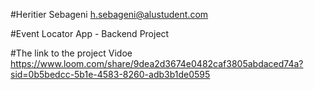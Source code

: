 #Heritier Sebageni
h.sebageni@alustudent.com

#Event Locator App - Backend Project

#The link to the project Vidoe
https://www.loom.com/share/9dea2d3674e0482caf3805abdaced74a?sid=0b5bedcc-5b1e-4583-8260-adb3b1de0595
